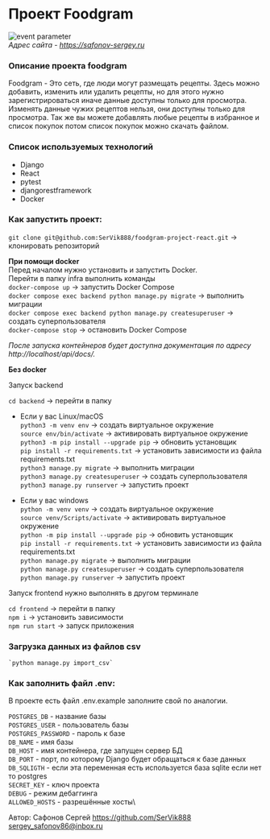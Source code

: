 # Проект Foodgram
![event parameter](https://github.com/SerVik888/foodgram-project-react/actions/workflows/main.yml/badge.svg?event=push)\
*Адрес сайта - https://safonov-sergey.ru*

### Описание проекта foodgram
Foodgram - Это сеть, где люди могут размещать рецепты. Здесь можно добавить, изменить или удалить рецепты, но для этого нужно зарегистрироваться иначе данные доступны только для просмотра. Изменять данные чужих рецептов нельзя, они доступны только для просмотра. Так же вы можете добавлять любые рецепты в избранное и список покупок потом список покупок можно скачать файлом.

### Cписок используемых технологий

- Django
- React
- pytest
- djangorestframework
- Docker

### Как запустить проект:
`git clone git@github.com:SerVik888/foodgram-project-react.git` -> клонировать репозиторий

**При помощи docker**\
    Перед началом нужно установить и запустить Docker.\
    Перейти в папку infra выполнить команды\
    `docker-compose up` -> запустить Docker Compose\
    `docker compose exec backend python manage.py migrate` -> выполнить миграции\
    `docker compose exec backend python manage.py createsuperuser` -> создать суперпользователя\
    `docker-compose stop` -> остановить Docker Compose

*После запуска контейнеров будет доступна документация по адресу http://localhost/api/docs/.*

**Без docker**

Запуск backend

`cd backend` -> перейти в папку

* Если у вас Linux/macOS\
    `python3 -m venv env` -> создать виртуальное окружение\
    `source env/bin/activate` -> активировать виртуальное окружение\
    `python3 -m pip install --upgrade pip` -> обновить установщик\
    `pip install -r requirements.txt` -> установить зависимости из файла requirements.txt\
    `python3 manage.py migrate` -> выполнить миграции\
    `python3 manage.py createsuperuser` -> создать суперпользователя\
    `python3 manage.py runserver` -> запустить проект

* Если у вас windows\
    `python -m venv venv` -> создать виртуальное окружение\
    `source venv/Scripts/activate` -> активировать виртуальное окружение\
    `python -m pip install --upgrade pip` -> обновить установщик\
    `pip install -r requirements.txt` -> установить зависимости из файла requirements.txt\
    `python manage.py migrate` -> выполнить миграции\
    `python manage.py createsuperuser` -> создать суперпользователя\
    `python manage.py runserver` -> запустить проект

Запуск frontend нужно выполнять в другом терминале

`cd frontend` -> перейти в папку\
`npm i` -> установить зависимости\
`npm run start` -> запуск приложения

### Загрузка данных из файлов csv
    `python manage.py import_csv`

### Как заполнить файл .env:
В проекте есть файл .env.example заполните свой по аналогии.

`POSTGRES_DB` - название базы\
`POSTGRES_USER` - пользователь базы\
`POSTGRES_PASSWORD` - пароль к базе\
`DB_NAME` - имя базы\
`DB_HOST` - имя контейнера, где запущен сервер БД\
`DB_PORT` - порт, по которому Django будет обращаться к базе данных\
`DB_SQLIGTH` - если эта переменная есть используется база sqlite если нет то postgres\
`SECRET_KEY` - ключ проекта\
`DEBUG` - режим дебаггинга\
`ALLOWED_HOSTS` - разрешённые хосты\

Автор:
Сафонов Сергей https://github.com/SerVik888 [sergey_safonov86@inbox.ru](mailto:sergey_safonov86@inbox.ru)